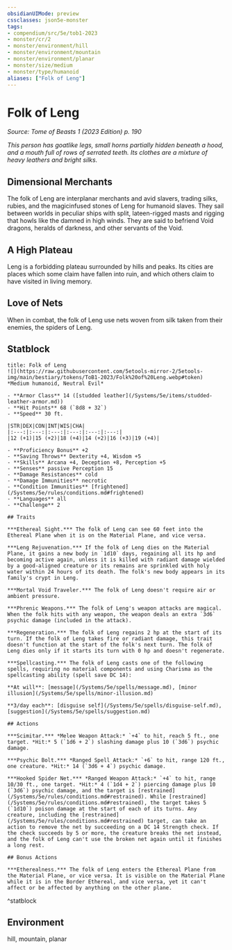 ```yaml
---
obsidianUIMode: preview
cssclasses: json5e-monster
tags:
- compendium/src/5e/tob1-2023
- monster/cr/2
- monster/environment/hill
- monster/environment/mountain
- monster/environment/planar
- monster/size/medium
- monster/type/humanoid
aliases: ["Folk of Leng"]
---
```

# Folk of Leng
*Source: Tome of Beasts 1 (2023 Edition) p. 190*  

*This person has goatlike legs, small horns partially hidden beneath a hood, and a mouth full of rows of serrated teeth. Its clothes are a mixture of heavy leathers and bright silks.*

## Dimensional Merchants

The folk of Leng are interplanar merchants and avid slavers, trading silks, rubies, and the magicinfused stones of Leng for humanoid slaves. They sail between worlds in peculiar ships with split, lateen-rigged masts and rigging that howls like the damned in high winds. They are said to befriend Void dragons, heralds of darkness, and other servants of the Void.

## A High Plateau

Leng is a forbidding plateau surrounded by hills and peaks. Its cities are places which some claim have fallen into ruin, and which others claim to have visited in living memory.

## Love of Nets

When in combat, the folk of Leng use nets woven from silk taken from their enemies, the spiders of Leng.

## Statblock

```ad-statblock
title: Folk of Leng
![](https://raw.githubusercontent.com/5etools-mirror-2/5etools-img/main/bestiary/tokens/ToB1-2023/Folk%20of%20Leng.webp#token)
*Medium humanoid, Neutral Evil*

- **Armor Class** 14 ([studded leather](/Systems/5e/items/studded-leather-armor.md))
- **Hit Points** 68 (`8d8 + 32`)
- **Speed** 30 ft.

|STR|DEX|CON|INT|WIS|CHA|
|:---:|:---:|:---:|:---:|:---:|:---:|
|12 (+1)|15 (+2)|18 (+4)|14 (+2)|16 (+3)|19 (+4)|

- **Proficiency Bonus** +2
- **Saving Throws** Dexterity +4, Wisdom +5
- **Skills** Arcana +4, Deception +8, Perception +5
- **Senses** passive Perception 15
- **Damage Resistances** cold
- **Damage Immunities** necrotic
- **Condition Immunities** [frightened](/Systems/5e/rules/conditions.md#frightened)
- **Languages** all
- **Challenge** 2

## Traits

***Ethereal Sight.*** The folk of Leng can see 60 feet into the Ethereal Plane when it is on the Material Plane, and vice versa.

***Leng Rejuvenation.*** If the folk of Leng dies on the Material Plane, it gains a new body in `1d10` days, regaining all its hp and becoming active again, unless it is killed with radiant damage wielded by a good-aligned creature or its remains are sprinkled with holy water within 24 hours of its death. The folk's new body appears in its family's crypt in Leng.

***Mortal Void Traveler.*** The folk of Leng doesn't require air or ambient pressure.

***Phrenic Weapons.*** The folk of Leng's weapon attacks are magical. When the folk hits with any weapon, the weapon deals an extra `3d6` psychic damage (included in the attack).

***Regeneration.*** The folk of Leng regains 2 hp at the start of its turn. If the folk of Leng takes fire or radiant damage, this trait doesn't function at the start of the folk's next turn. The folk of Leng dies only if it starts its turn with 0 hp and doesn't regenerate.

***Spellcasting.*** The folk of Leng casts one of the following spells, requiring no material components and using Charisma as the spellcasting ability (spell save DC 14):

**At will**: [message](/Systems/5e/spells/message.md), [minor illusion](/Systems/5e/spells/minor-illusion.md)

**3/day each**: [disguise self](/Systems/5e/spells/disguise-self.md), [suggestion](/Systems/5e/spells/suggestion.md)

## Actions

***Scimitar.*** *Melee Weapon Attack:* `+4` to hit, reach 5 ft., one target. *Hit:* 5 (`1d6 + 2`) slashing damage plus 10 (`3d6`) psychic damage.

***Psychic Bolt.*** *Ranged Spell Attack:* `+6` to hit, range 120 ft., one creature. *Hit:* 14 (`3d6 + 4`) psychic damage.

***Hooked Spider Net.*** *Ranged Weapon Attack:* `+4` to hit, range 10/30 ft., one target. *Hit:* 4 (`1d4 + 2`) piercing damage plus 10 (`3d6`) psychic damage, and the target is [restrained](/Systems/5e/rules/conditions.md#restrained). While [restrained](/Systems/5e/rules/conditions.md#restrained), the target takes 5 (`1d10`) poison damage at the start of each of its turns. Any creature, including the [restrained](/Systems/5e/rules/conditions.md#restrained) target, can take an action to remove the net by succeeding on a DC 14 Strength check. If the check succeeds by 5 or more, the creature breaks the net instead, and the folk of Leng can't use the broken net again until it finishes a long rest.

## Bonus Actions

***Etherealness.*** The folk of Leng enters the Ethereal Plane from the Material Plane, or vice versa. It is visible on the Material Plane while it is in the Border Ethereal, and vice versa, yet it can't affect or be affected by anything on the other plane.
```
^statblock

## Environment

hill, mountain, planar